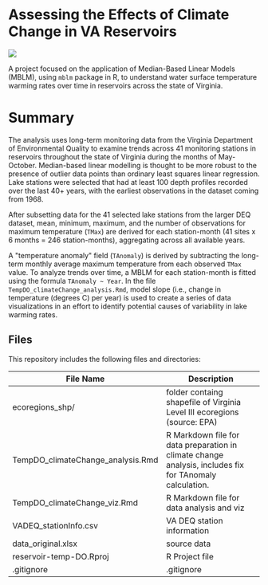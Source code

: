 # Assessing the Effects of Climate Change in VA Reservoirs

![](path_to_related_image.gif)

A project focused on the application of Median-Based Linear Models (MBLM), using `mblm` package in R, to understand water surface temperature warming rates over time in reservoirs across the state of Virginia.

# Summary

The analysis uses long-term monitoring data from the Virginia Department of Environmental Quality to examine trends across 41 monitoring stations in reservoirs throughout the state of Virginia during the months of May-October. Median-based linear modelling is thought to be more robust to the presence of outlier data points than ordinary least squares linear regression.
Lake stations were selected that had at least 100 depth profiles recorded over the last 40+ years, with the earliest observations in the dataset coming from 1968.

After subsetting data for the 41 selected lake stations from the larger DEQ dataset, mean, minimum, maximum, and the number of observations for maximum temperature (`TMax`) are derived for each station-month (41 sites x 6 months = 246 station-months), aggregating across all available years.

A "temperature anomaly" field (`TAnomaly`) is derived by subtracting the long-term monthly average maximum temperature from each observed `TMax` value. To analyze trends over time, a MBLM for each station-month is fitted using the formula `TAnomaly ~ Year`. In the file `TempDO_climateChange_analysis.Rmd`, model slope (i.e., change in temperature (degrees C) per year) is used to create a series of data visualizations in an effort to identify potential causes of variability in lake warming rates.

## Files

This repository includes the following files and directories:

| File Name                          | Description                                       |
|------------------------------------|---------------------------------------------------|
| ecoregions_shp/                     | folder containg shapefile of Virginia Level III ecoregions (source: EPA)|
| TempDO_climateChange_analysis.Rmd  | R Markdown file for data preparation in climate change analysis, includes fix for TAnomaly calculation.|
| TempDO_climateChange_viz.Rmd  | R Markdown file for data analysis and viz|
| VADEQ_stationInfo.csv              | VA DEQ station information |
| data_original.xlsx                 | source data|
| reservoir-temp-DO.Rproj            | R Project file |
| .gitignore                        |  .gitignore                                                                   |
